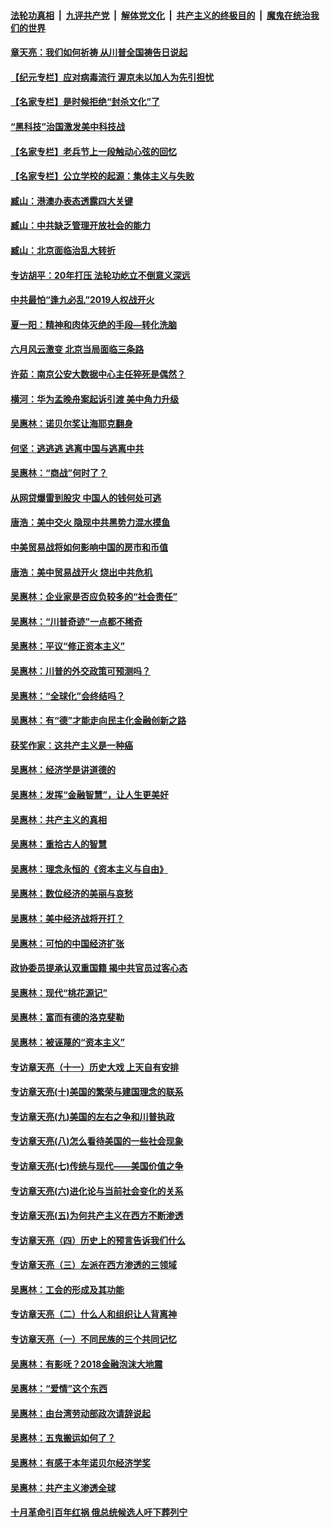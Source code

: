 ####  [法轮功真相](../../../../basic/blob/master/README.md?t=07010102) &nbsp;|&nbsp; [九评共产党](../../../../9ping.md/blob/master/README.md?t=07010102) &nbsp;|&nbsp; [解体党文化](../../../../jtdwh.md/blob/master/README.md?t=07010102)  &nbsp;|&nbsp; [共产主义的终极目的](../../../../gczydzjmd.md/blob/master/README.md?t=07010102) &nbsp;|&nbsp; [魔鬼在统治我们的世界](../../../../mgztzwmdsj.md/blob/master/README.md?t=07010102) 

#### [章天亮：我们如何祈祷 从川普全国祷告日说起](../pages/nsc423/n11944627.md?t=07010102) 

#### [【纪元专栏】应对病毒流行 渥京未以加人为先引担忧](../pages/nsc423/n11875714.md?t=07010102) 

#### [【名家专栏】是时候拒绝“封杀文化”了](../pages/nsc423/n11814093.md?t=07010102) 

#### [“黑科技”治国激发美中科技战](../pages/nsc423/n11638056.md?t=07010102) 

#### [【名家专栏】老兵节上一段触动心弦的回忆](../pages/nsc423/n11646016.md?t=07010102) 

#### [【名家专栏】公立学校的起源：集体主义与失败](../pages/nsc423/n11601833.md?t=07010102) 

#### [臧山：港澳办表态透露四大关键](../pages/nsc423/n11421628.md?t=07010102) 

#### [臧山：中共缺乏管理开放社会的能力](../pages/nsc423/n11407457.md?t=07010102) 

#### [臧山：北京面临治乱大转折](../pages/nsc423/n11406895.md?t=07010102) 

#### [专访胡平：20年打压 法轮功屹立不倒意义深远](../pages/nsc423/n11398800.md?t=07010102) 

#### [中共最怕“逢九必乱”2019人权战开火](../pages/nsc423/n11385248.md?t=07010102) 

#### [夏一阳：精神和肉体灭绝的手段—转化洗脑](../pages/nsc423/n11368250.md?t=07010102) 

#### [六月风云激变 北京当局面临三条路](../pages/nsc423/n11313668.md?t=07010102) 

#### [许茹：南京公安大数据中心主任猝死是偶然？](../pages/nsc423/n11064744.md?t=07010102) 

#### [横河：华为孟晚舟案起诉引渡 美中角力升级](../pages/nsc423/n11027230.md?t=07010102) 

#### [吴惠林：诺贝尔奖让海耶克翻身](../pages/nsc423/n10890049.md?t=07010102) 

#### [何坚：逃逃逃 逃离中国与逃离中共](../pages/nsc423/n10592891.md?t=07010102) 

#### [吴惠林：“商战”何时了？](../pages/nsc423/n10573558.md?t=07010102) 

#### [从网贷爆雷到股灾 中国人的钱何处可逃](../pages/nsc423/n10572800.md?t=07010102) 

#### [唐浩：美中交火 隐现中共黑势力混水摸鱼](../pages/nsc423/n10544040.md?t=07010102) 

#### [中美贸易战将如何影响中国的房市和币值](../pages/nsc423/n10543697.md?t=07010102) 

#### [唐浩：美中贸易战开火 烧出中共危机](../pages/nsc423/n10540126.md?t=07010102) 

#### [吴惠林：企业家是否应负较多的“社会责任”](../pages/nsc423/n10535022.md?t=07010102) 

#### [吴惠林：“川普奇迹”一点都不稀奇](../pages/nsc423/n10512808.md?t=07010102) 

#### [吴惠林：平议“修正资本主义”](../pages/nsc423/n10495724.md?t=07010102) 

#### [吴惠林：川普的外交政策可预测吗？](../pages/nsc423/n10462387.md?t=07010102) 

#### [吴惠林：“全球化”会终结吗？](../pages/nsc423/n10452838.md?t=07010102) 

#### [吴惠林：有“德”才能走向民主化金融创新之路](../pages/nsc423/n10432292.md?t=07010102) 

#### [获奖作家：这共产主义是一种癌](../pages/nsc423/n10431541.md?t=07010102) 

#### [吴惠林：经济学是讲道德的](../pages/nsc423/n10398014.md?t=07010102) 

#### [吴惠林：发挥“金融智慧”，让人生更美好](../pages/nsc423/n10375019.md?t=07010102) 

#### [吴惠林：共产主义的真相](../pages/nsc423/n10351394.md?t=07010102) 

#### [吴惠林：重拾古人的智慧](../pages/nsc423/n10337691.md?t=07010102) 

#### [吴惠林：理念永恒的《资本主义与自由》](../pages/nsc423/n10316274.md?t=07010102) 

#### [吴惠林：数位经济的美丽与哀愁](../pages/nsc423/n10292946.md?t=07010102) 

#### [吴惠林：美中经济战将开打？](../pages/nsc423/n10258825.md?t=07010102) 

#### [吴惠林：可怕的中国经济扩张](../pages/nsc423/n10219147.md?t=07010102) 

#### [政协委员提承认双重国籍 揭中共官员过客心态](../pages/nsc423/n10208809.md?t=07010102) 

#### [吴惠林：现代“桃花源记”](../pages/nsc423/n10185234.md?t=07010102) 

#### [吴惠林：富而有德的洛克斐勒](../pages/nsc423/n10142264.md?t=07010102) 

#### [吴惠林：被诬蔑的“资本主义”](../pages/nsc423/n10124816.md?t=07010102) 

#### [专访章天亮（十一）历史大戏 上天自有安排](../pages/nsc423/n10094905.md?t=07010102) 

#### [专访章天亮(十)美国的繁荣与建国理念的联系](../pages/nsc423/n10094899.md?t=07010102) 

#### [专访章天亮(九)美国的左右之争和川普执政](../pages/nsc423/n10094889.md?t=07010102) 

#### [专访章天亮(八)怎么看待美国的一些社会现象](../pages/nsc423/n10094857.md?t=07010102) 

#### [专访章天亮(七)传统与现代——美国价值之争](../pages/nsc423/n10093140.md?t=07010102) 

#### [专访章天亮(六)进化论与当前社会变化的关系](../pages/nsc423/n10092036.md?t=07010102) 

#### [专访章天亮(五)为何共产主义在西方不断渗透](../pages/nsc423/n10083620.md?t=07010102) 

#### [专访章天亮（四）历史上的预言告诉我们什么](../pages/nsc423/n10083606.md?t=07010102) 

#### [专访章天亮（三）左派在西方渗透的三领域](../pages/nsc423/n10081115.md?t=07010102) 

#### [吴惠林：工会的形成及其功能](../pages/nsc423/n10080633.md?t=07010102) 

#### [专访章天亮（二）什么人和组织让人背离神](../pages/nsc423/n10076637.md?t=07010102) 

#### [专访章天亮（一）不同民族的三个共同记忆](../pages/nsc423/n10074188.md?t=07010102) 

#### [吴惠林：有影呒？2018金融泡沫大地震](../pages/nsc423/n10040534.md?t=07010102) 

#### [吴惠林：“爱情”这个东西](../pages/nsc423/n10019423.md?t=07010102) 

#### [吴惠林：由台湾劳动部政次请辞说起](../pages/nsc423/n9979679.md?t=07010102) 

#### [吴惠林：五鬼搬运如何了？](../pages/nsc423/n9925338.md?t=07010102) 

#### [吴惠林：有感于本年诺贝尔经济学奖](../pages/nsc423/n9871883.md?t=07010102) 

#### [吴惠林：共产主义渗透全球](../pages/nsc423/n9812748.md?t=07010102) 

#### [十月革命引百年红祸 俄总统候选人吁下葬列宁](../pages/nsc423/n9810182.md?t=07010102) 


